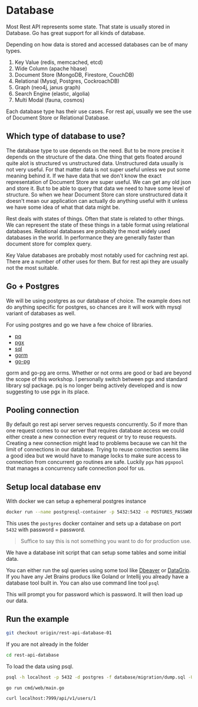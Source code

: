 # Database

Most Rest API represents some state. That state is usually stored in Database. Go has great support for all kinds of database. 

Depending on how data is stored and accessed databases can be of many types.

1. Key Value (redis, memcached, etcd)
2. Wide Column (apache hbase)
3. Document Store (MongoDB, Firestore, CouchDB)
4. Relational (Mysql, Postgres, CockroachDB)
5. Graph (neo4j, janus graph)
6. Search Engine (elastic, algolia)
7. Multi Modal (fauna, cosmos)

Each database type has their use cases. For rest api, usually we see the use of Document Store or Relational Database. 

## Which type of database to use?

The database type to use depends on the need. But to be more precise it depends on the structure of the data. One thing that gets floated around quite alot is structured vs unstructured data. Unstructured data usually is not very useful. For that matter data is not super useful unless we put some meaning behind it. If we have data that we don't know the exact representation of Document Store are super useful. We can get any old json and store it. But to be able to query that data we need to have some level of structure. So when we hear Document Store can store unstructured data it doesn't mean our application can actually do anything useful with it unless we have some idea of what that data might be. 

Rest deals with states of things. Often that state is related to other things. We can represent the state of these things in a table format using relational databases. Relational databases are probably the most widely used databases in the world. In performance they are generally faster than document store for complex query. 

Key Value databases are probably most notably used for cachning rest api. There are a number of other uses for them. But for rest api they are usually not the most suitable.

## Go + Postgres

We will be using postgres as our database of choice. The example does not do anything specific for postgres, so chances are it will work with mysql variant of databases as well. 

For using postgres and go we have a few choice of libraries. 

* [pq](https://github.com/lib/pq)
* [pgx](github.com/jackc/pgx)
* [sql](https://golang.org/pkg/database/sql/)
* [gorm](https://github.com/go-gorm/gorm)
* [go-pg](https://github.com/go-pg/pg)

gorm and go-pg are orms. Whether or not orms are good or bad are beyond the scope of this workshop. I personally switch between pgx and standard library sql package. pq is no longer being actively developed and is now suggesting to use pgx in its place. 

## Pooling connection

By default go rest api server serves requests concurrently. So if more than one request comes to our server that requires database access we could either create a new connection every request or try to reuse requests. Creating a new connection might lead to problems because we can hit the limit of connections in our database. Trying to reuse connection seems like a good idea but we would have to manage locks to make sure access to connection from concurrent go routines are safe. Luckily `pgx` has `pgxpool` that manages a concurrency safe connection pool for us. 

## Setup local database env

With docker we can setup a ephemeral postgres instance

```bash
docker run --name postgresql-container -p 5432:5432 -e POSTGRES_PASSWORD=password -d postgres
```

This uses the `postgres` docker container and sets up a database on port `5432` with password = password. 

> Suffice to say this is not something you want to do for production use. 

We have a database init script that can setup some tables and some initial data. 

You can either run the sql queries using some tool like [Dbeaver](https://dbeaver.io/) or [DataGrip](https://www.jetbrains.com/datagrip/). If you have any Jet Brains producs like Goland or Intellij you already have a database tool built in. You can also use command line tool `psql` 



This will prompt you for password which is password. It will then load up our data. 

## Run the example

```bash
git checkout origin/rest-api-database-01
```

If you are not already in the folder

```bash
cd rest-api-database
```

To load the data using psql.

```bash
psql -h localhost -p 5432 -d postgres -f database/migration/dump.sql -U postgres
```

```bash
go run cmd/web/main.go
```

```bash
curl localhost:7999/api/v1/users/1
```

